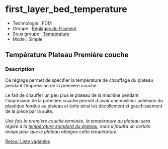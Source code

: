 # first_layer_bed_temperature

* Technologie : FDM
* Groupe : [Réglages du Filament](../filament_settings/filament_settings.md)
* Sous groupe : [Température](../filament_settings/filament_settings.md#température)
* Mode : Simple

## Température Plateau Première couche

### Description

Ce réglage permet de spécifier la température de chauffage du plateau pendant l'impression de la première couche.

Le fait de chauffer un peu plus le  plateau de la machine pendant l'impression de la première couche permet d'avoir une meilleur adhésion du plastique fondue au plateau et évite ainsi les décollement et gauchissement de la pièce par la suite.

*Une fois la première couche terminée, la température du plateau sera réglée à la [température standard du plateau](bed_temperature.md), mais il faudra un certain temps pour que le plateau atteigne cette température.*


[Retour Liste variables](variable_list.md)
